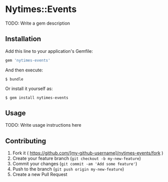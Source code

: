 # Nytimes::Events

TODO: Write a gem description

## Installation

Add this line to your application's Gemfile:

```ruby
gem 'nytimes-events'
```

And then execute:

    $ bundle

Or install it yourself as:

    $ gem install nytimes-events

## Usage

TODO: Write usage instructions here

## Contributing

1. Fork it ( https://github.com/[my-github-username]/nytimes-events/fork )
2. Create your feature branch (`git checkout -b my-new-feature`)
3. Commit your changes (`git commit -am 'Add some feature'`)
4. Push to the branch (`git push origin my-new-feature`)
5. Create a new Pull Request
